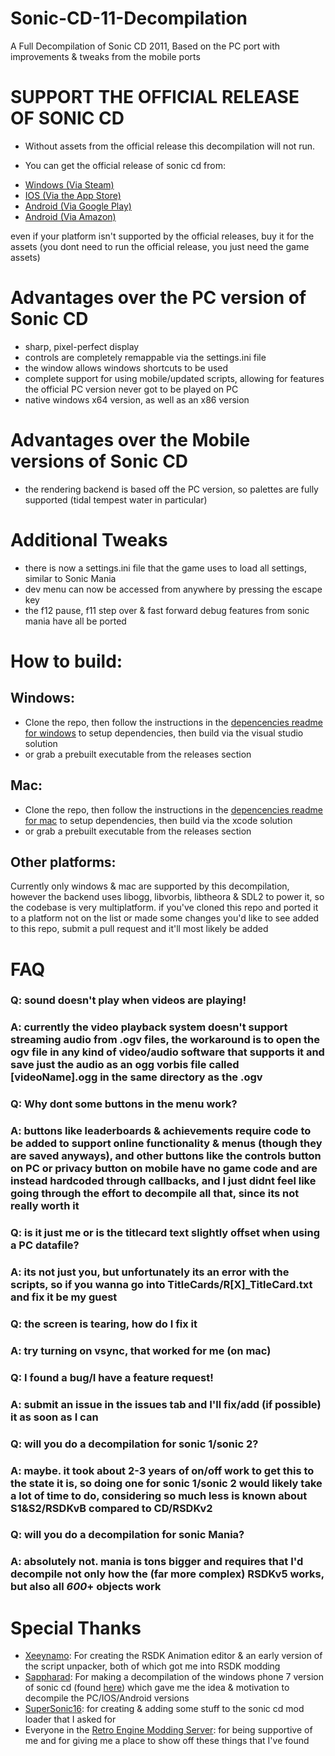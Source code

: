 # Sonic-CD-11-Decompilation
A Full Decompilation of Sonic CD 2011, Based on the PC port with improvements & tweaks from the mobile ports


# **SUPPORT THE OFFICIAL RELEASE OF SONIC CD**
+ Without assets from the official release this decompilation will not run.

+ You can get the official release of sonic cd from:
* [Windows (Via Steam)](https://store.steampowered.com/app/200940/Sonic_CD/)
* [IOS (Via the App Store)](https://apps.apple.com/us/app/sonic-cd-classic/id454316134)
* [Android (Via Google Play)](https://play.google.com/store/apps/details?id=com.sega.soniccd.classic&hl=en&gl=US)
* [Android (Via Amazon)](https://www.amazon.com/Sega-of-America-Sonic-CD/dp/B008K9UZY4/ref=sr_1_2?dchild=1&keywords=Sonic+CD&qid=1607930514&sr=8-2)

even if your platform isn't supported by the official releases, buy it for the assets (you dont need to run the official release, you just need the game assets)

# Advantages over the PC version of Sonic CD
* sharp, pixel-perfect display
* controls are completely remappable via the settings.ini file
* the window allows windows shortcuts to be used
* complete support for using mobile/updated scripts, allowing for features the official PC version never got to be played on PC
* native windows x64 version, as well as an x86 version

# Advantages over the Mobile versions of Sonic CD
* the rendering backend is based off the PC version, so palettes are fully supported (tidal tempest water in particular)

# Additional Tweaks
* there is now a settings.ini file that the game uses to load all settings, similar to Sonic Mania
* dev menu can now be accessed from anywhere by pressing the escape key
* the f12 pause, f11 step over & fast forward debug features from sonic mania have all be ported

# How to build:
## Windows:
* Clone the repo, then follow the instructions in the [depencencies readme for windows](./dependencies/windows/dependencies.txt) to setup dependencies, then build via the visual studio solution
* or grab a prebuilt executable from the releases section

## Mac:
* Clone the repo, then follow the instructions in the [depencencies readme for mac](./dependencies/mac/dependencies.txt) to setup dependencies, then build via the xcode solution
* or grab a prebuilt executable from the releases section

## Other platforms:
Currently only windows & mac are supported by this decompilation, however the backend uses libogg, libvorbis, libtheora & SDL2 to power it, so the codebase is very multiplatform.
if you've cloned this repo and ported it to a platform not on the list or made some changes you'd like to see added to this repo, submit a pull request and it'll most likely be added

# FAQ
### Q: sound doesn't play when videos are playing!
### A: currently the video playback system doesn't support streaming audio from .ogv files, the workaround is to open the ogv file in any kind of video/audio software that supports it and save just the audio as an ogg vorbis file called [videoName].ogg in the same directory as the .ogv

### Q: Why dont some buttons in the menu work?
### A: buttons like leaderboards & achievements require code to be added to support online functionality & menus (though they are saved anyways), and other buttons like the controls button on PC or privacy button on mobile have no game code and are instead hardcoded through callbacks, and I just didnt feel like going through the effort to decompile all that, since its not really worth it

### Q: is it just me or is the titlecard text slightly offset when using a PC datafile?
### A: its not just you, but unfortunately its an error with the scripts, so if you wanna go into TitleCards/R[X]\_TitleCard.txt and fix it be my guest

### Q: the screen is tearing, how do I fix it
### A: try turning on vsync, that worked for me (on mac)

### Q: I found a bug/I have a feature request!
### A: submit an issue in the issues tab and I'll fix/add (if possible) it as soon as I can

### Q: will you do a decompilation for sonic 1/sonic 2?
### A: maybe. it took about 2-3 years of on/off work to get this to the state it is, so doing one for sonic 1/sonic 2 would likely take a lot of time to do, considering so much less is known about S1&S2/RSDKvB compared to CD/RSDKv2

### Q: will you do a decompilation for sonic Mania?
### A: absolutely not. mania is tons bigger and requires that I'd decompile not only how the (far more complex) RSDKv5 works, but also all _600_+ objects work

# Special Thanks
* [Xeeynamo](https://github.com/Xeeynamo): For creating the RSDK Animation editor & an early version of the script unpacker, both of which got me into RSDK modding
* [Sappharad](https://github.com/Sappharad): For making a decompilation of the windows phone 7 version of sonic cd (found [here](https://github.com/Sappharad/rvm_soniccd)) which gave me the idea & motivation to decompile the PC/IOS/Android versions
* [SuperSonic16](https://github.com/TheSuperSonic16): for creating & adding some stuff to the sonic cd mod loader that I asked for
* Everyone in the [Retro Engine Modding Server](https://dc.railgun.works/retroengine): for being supportive of me and for giving me a place to show off these things that I've found
